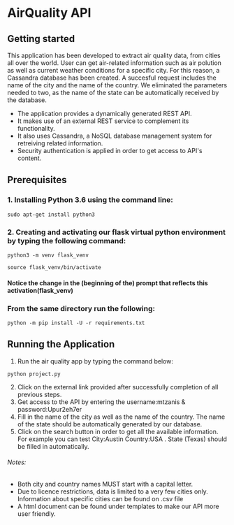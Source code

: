 # **AirQuality API**

## **Getting started**

This application has been developed to extract air quality data, from cities all over the world. User can get air-related information such as air polution as well as current weather conditions for a specific city. For this reason, a Cassandra database has been created. A succesful request includes the name of the city and the name of the country. We eliminated the parameters needed to two, as the name of the state can be automatically received by the database.      
- The application provides a dynamically generated REST API.
- It makes use of an external REST service to complement its functionality.
- It also uses Cassandra, a NoSQL database management system for retreiving related information.
- Security authentication is applied in order to get access to API's content.  
 
## **Prerequisites**

### **1. Installing Python 3.6 using the command line:**
```
sudo apt-get install python3
```
### 2. Creating and activating our flask virtual python environment by typing the following command:
```
python3 -m venv flask_venv
```
```
source flask_venv/bin/activate
```
####   Notice the change in the (beginning of the) prompt that reflects this activation(flask_venv)

### From the same directory run the following:
```
python -m pip install -U -r requirements.txt
```
## **Running the Application**

1. Run the air quality app by typing the command below:
```
python project.py
```
2. Click on the external link provided after successfully completion of all previous steps.
3. Get access to the API by entering the username:mtzanis & password:Upur2eh7er
4. Fill in the name of the city as well as the name of the country. The name of the state should be automatically generated by our database. 
5. Click on the search button in order to get all the available information.
For example you can test City:Austin Country:USA . State (Texas) should be filled in automatically. 

###### Notes:
- Both city and country names MUST start with a capital letter. 
- Due to licence restrictions, data is limited to a very few cities only. Information about specific cities can be found on .csv file 
- A html document can be found under templates to make our API more user friendly. 


